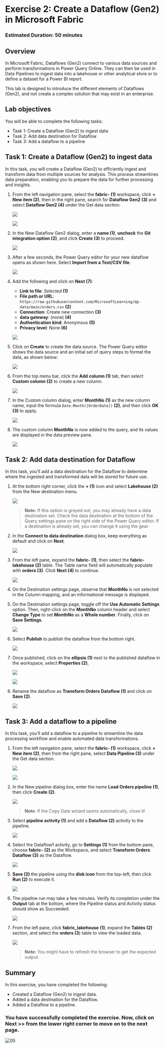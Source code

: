 # Exercise 2: Create a Dataflow (Gen2) in Microsoft Fabric

### Estimated Duration: 50 minutes

## Overview

In Microsoft Fabric, Dataflows (Gen2) connect to various data sources and perform transformations in Power Query Online. They can then be used in Data Pipelines to ingest data into a lakehouse or other analytical store or to define a dataset for a Power BI report.

This lab is designed to introduce the different elements of Dataflows (Gen2), and not create a complex solution that may exist in an enterprise.

## Lab objectives

You will be able to complete the following tasks:

- Task 1: Create a Dataflow (Gen2) to ingest data
- Task 2: Add data destination for Dataflow
- Task 3: Add a dataflow to a pipeline

## Task 1: Create a Dataflow (Gen2) to ingest data

In this task, you will create a Dataflow (Gen2) to efficiently ingest and transform data from multiple sources for analysis. This process streamlines data preparation, enabling you to prepare the data for further processing and insights.

1. From the left navigation pane, select the **fabric-<inject key="DeploymentID" enableCopy="false"/> (1)** workspace, click **+ New item (2)**, then in the right pane, search for **Dataflow Gen2 (3)** and select **Dataflow Gen2 (4)** under the Get data section.

    ![](./Images2/2/t1-1.png)

    ![](./Images2/2/t1-1p.png)

1. In the New Dataflow Gen2 dialog, enter a **name (1)**, **uncheck** the **Git integration option (2)**, and click **Create (3)** to proceed.

    ![](./Images2/2/t1-2.png)

1. After a few seconds, the Power Query editor for your new dataflow opens as shown here. Select **Import from a Text/CSV file**.

    ![](./Images2/2/t1-3.png)

1. Add the following and click on **Next (7)**:

    - **Link to file**: *Selected* **(1)**
    - **File path or URL**: `https://raw.githubusercontent.com/MicrosoftLearning/dp-data/main/orders.csv` **(2)**
    - **Connection**: Create new connection **(3)**
    - **data gateway**: (none) **(4)**
    - **Authentication kind**: Anonymous **(5)**
    - **Privacy level**: None **(6)**

    ![](./Images2/2/t1-4p.png)

1. Click on **Create** to create the data source. The Power Query editor shows the data source and an initial set of query steps to format the data, as shown below:

    ![](./Images2/2/t1-5.png)

1. From the top menu bar, click the **Add column (1)** tab, then select **Custom column (2)** to create a new column.

    ![](./Images2/2/t1-6.png)

1. In the Custom column dialog, enter **MonthNo (1)** as the new column name, input the formula `Date.Month([OrderDate])` **(2)**, and then click **OK (3)** to apply.

    ![](./Images2/2/t1-7.png)

1. The custom column **MonthNo** is now added to the query, and its values are displayed in the data preview pane.

    ![](./Images2/2/t1-8.png)

## Task 2: Add data destination for Dataflow

In this task, you’ll add a data destination for the Dataflow to determine where the ingested and transformed data will be stored for future use.

1. At the bottom right corner, click the **+ (1)** icon and select **Lakehouse (2)** from the New destination menu.

    ![](./Images2/2/t2-1.png)

   >**Note:** If this option is greyed out, you may already have a data destination set. Check the data destination at the bottom of the Query settings pane on the right side of the Power Query editor. If a destination is already set, you can change it using the gear.

1. In the **Connect to data destination** dialog box, keep everything as default and click on **Next**.

    ![](./Images2/2/t2-2.png)

1. From the left pane, expand the **fabric-<inject key="DeploymentID" enableCopy="false"/> (1)**, then select the **fabric-lakehouse<inject key="DeploymentID" enableCopy="false"/> (2)** table.
The Table name field will automatically populate with **orders (3)**.
Click **Next (4)** to continue.

    ![](./Images2/2/t2-3pa.png)

1. On the Destination settings page, observe that **MonthNo** is not selected in the Column mapping, and an informational message is displayed.

1. On the Destination settings page, toggle off the **Use Automatic Settings** option. Then, right-click on the **MonthNo** column header and select **Change Type** to set **MonthNo** as a **Whole number**. Finally, click on **Save Settings**.

    ![](./Images2/2/t2-5.png)

1. Select **Publish** to publish the dataflow from the bottom right.

    ![](./Images2/2/t2-6.png)

1. Once published, click on the **ellipsis (1)** next to the published dataflow in the workspace, select **Properties (2)**, 

    ![](./Images2/2/t2-7.png)

    ![](./Images2/2/t2-7p.png)

1. Rename the dataflow as **Transform Orders Dataflow (1)** and click on **Save (2)**.

    ![](./Images2/2/t2-8.png)

## Task 3: Add a dataflow to a pipeline

In this task, you’ll add a dataflow to a pipeline to streamline the data processing workflow and enable automated data transformations.

1. From the left navigation pane, select the **fabric-<inject key="DeploymentID" enableCopy="false"/> (1)** workspace, click **+ New item (2)**, then from the right pane, select **Data Pipeline (3)** under the Get data section.

    ![](./Images2/2/t1-1.png)

    ![](./Images2/2/t3-1pa.png)

1. In the New pipeline dialog box, enter the name **Load Orders pipeline (1)**, then click **Create (2)**.

    ![](./Images2/2/t3-2.png)
  
   > **Note**: If the Copy Data wizard opens automatically, close it!

1. Select **pipeline activity (1)** and add a **Dataflow (2)** activity to the pipeline.

    ![](./Images2/2/t2-3a.png)

1. Select the Dataflow1 activity, go to **Settings (1)** from the bottom pane, choose **fabric-<inject key="DeploymentID" enableCopy="false"/>**  **(2)** as the Workspace, and select **Transform Orders Dataflow (3)** as the Dataflow.

    ![](./Images2/2/t3-4.png)
   
1. **Save (2)** the pipeline using the **disk icon** from the top-left, then click **Run (2)** to execute it.

    ![](./Images2/2/t3-5.png)

1. The pipeline run may take a few minutes. Verify its completion under the **Output** tab at the bottom, where the Pipeline status and Activity status should show as Succeeded.

    ![](./Images2/2/t3-6.png)

1. From the left pane, click **fabric_lakehouse<inject key="DeploymentID" enableCopy="false"/>** **(1)**, expand the **Tables (2)** section, and select the **orders (3**) table to view the loaded data.

    ![](./Images2/2/t3-7.png)

   >**Note:** You might have to refresh the browser to get the expected output.

## Summary

In this exercise, you have completed the following:

- Created a Dataflow (Gen2) to ingest data.
- Added a data destination for the Dataflow.
- Added a Dataflow to a pipeline.

### You have successfully completed the exercise. Now, click on **Next >>** from the lower right corner to move on to the next page.
       
   ![05](./Images2/nextpage.png)